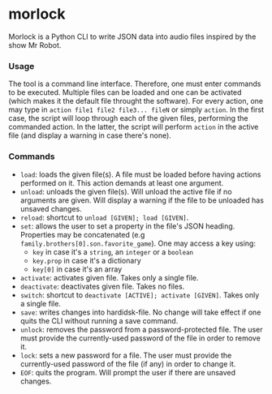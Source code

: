 # morlock

Morlock is a Python CLI to write JSON data into audio files inspired by the show Mr Robot.

### Usage

The tool is a command line interface. Therefore, one must enter commands to be executed. Multiple files can be loaded and one can be activated (which makes it the default file throught the software). For every action, one may type in `action file1 file2 file3... fileN` or simply `action`. In the first case, the script will loop through each of the given files, performing the commanded action. In the latter, the script will perform `action` in the active file (and display a warning in case there's none).

### Commands

* `load`: loads the given file(s). A file must be loaded before having actions performed on it. This action demands at least one argument.
* `unload`: unloads the given file(s). Will unload the active file if no arguments are given. Will display a warning if the file to be unloaded has unsaved changes.
* `reload`: shortcut to `unload [GIVEN]; load [GIVEN]`.
* `set`: allows the user to set a property in the file's JSON heading. Properties may be concatenated (e.g `family.brothers[0].son.favorite_game`). One may access a key using: 
    * `key` in case it's a `string`, an `integer` or a `boolean`
    * `key.prop` in case it's a dictionary
    * `key[0]` in case it's an array
* `activate`: activates given file. Takes only a single file.
* `deactivate`: deactivates given file. Takes no files.
* `switch`: shortcut to `deactivate [ACTIVE]; activate [GIVEN]`. Takes only a single file.
* `save`: writes changes into hardidsk-file. No change will take effect if one quits the CLI without running a save command.
* `unlock`: removes the password from a password-protected file. The user must provide the currently-used password of the file in order to remove it.
* `lock`: sets a new password for a file. The user must provide the currently-used password of the file (if any) in order to change it.
* `EOF`: quits the program. Will prompt the user if there are unsaved changes.